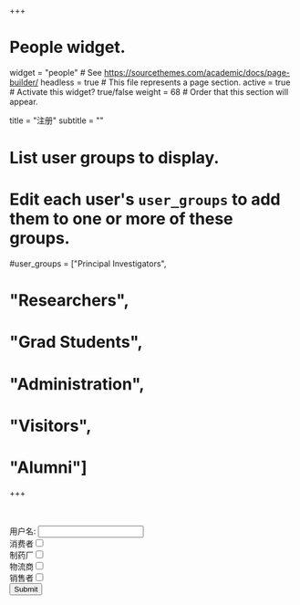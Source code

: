 +++
# People widget.
widget = "people"  # See https://sourcethemes.com/academic/docs/page-builder/
headless = true  # This file represents a page section.
active = true  # Activate this widget? true/false
weight = 68  # Order that this section will appear.

title = "注册"
subtitle = ""

# List user groups to display.
#   Edit each user's `user_groups` to add them to one or more of these groups.
#user_groups = ["Principal Investigators",
#               "Researchers",
#               "Grad Students",
#            "Administration",
#            "Visitors",
#            "Alumni"]
+++

<br/>
<form action="form_action.asp" method="get">
<br/>
  用户名: <input type="text" name="name" />
<br/>
  消费者<input type="checkbox" name="id" />
<br/>
  制药厂<input type="checkbox" name="id" />
<br/>
  物流商<input type="checkbox" name="id" />
<br/>
  销售者<input type="checkbox" name="id" />
<br/>
  <input type="submit" value="Submit" />
</form>
<br/>
<br/>
<br/>
